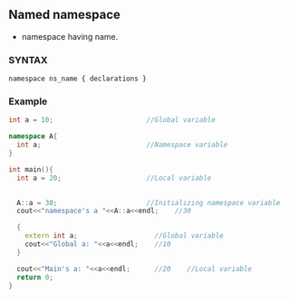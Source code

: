 ## Named namespace
- namespace having name.

### SYNTAX
```
namespace ns_name { declarations }
```  

### Example  
```c++
int a = 10;                       //Global variable

namespace A{
  int a;                          //Namespace variable
}

int main(){
  int a = 20;                     //Local variable

  
  A::a = 30;                      //Initializing namespace variable
  cout<<"namespace's a "<<A::a<<endl;    //30

  {
    extern int a;                   //Global variable
    cout<<"Global a: "<<a<<endl;    //10
  }

  cout<<"Main's a: "<<a<<endl;      //20    //Local variable
  return 0;
}
```
